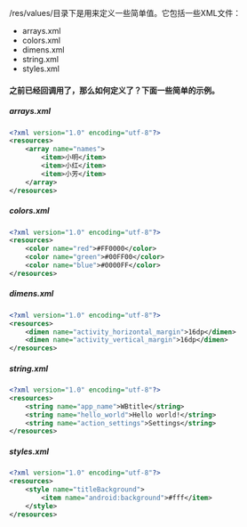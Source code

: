 /res/values/目录下是用来定义一些简单值。它包括一些XML文件：
- arrays.xml
- colors.xml
- dimens.xml
- string.xml
- styles.xml

#### 之前已经回调用了，那么如何定义了？下面一些简单的示例。
##### arrays.xml
```xml
<?xml version="1.0" encoding="utf-8"?>
<resources>
    <array name="names">
        <item>小明</item>
        <item>小红</item>
        <item>小芳</item>
    </array>
</resources>
```
##### colors.xml
```xml
<?xml version="1.0" encoding="utf-8"?>
<resources>
    <color name="red">#FF0000</color>
    <color name="green">#00FF00</color>
    <color name="blue">#0000FF</color>
</resources>
```
##### dimens.xml
```xml
<?xml version="1.0" encoding="utf-8"?>
<resources>
    <dimen name="activity_horizontal_margin">16dp</dimen>
    <dimen name="activity_vertical_margin">16dp</dimen>
</resources>

```
##### string.xml
```xml
<?xml version="1.0" encoding="utf-8"?>
<resources>
    <string name="app_name">WBtitle</string>
    <string name="hello_world">Hello world!</string>
    <string name="action_settings">Settings</string>
</resources>

```
##### styles.xml
```xml
<?xml version="1.0" encoding="utf-8"?>
<resources>
    <style name="titleBackground">
        <item name="android:background">#fff</item>
    </style>
</resources>
```
